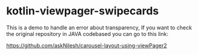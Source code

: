 # kotlin-viewpager-swipecards

This is a demo to handle an error about transparency, 
If you want to check the original repository in JAVA codebased you can go to this link: 

https://github.com/askNilesh/carousel-layout-using-viewPager2
